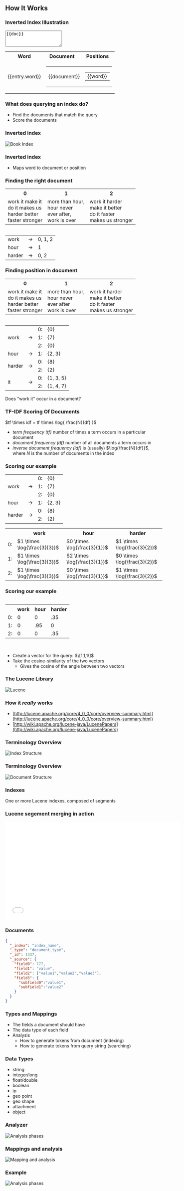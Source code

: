 ## How It Works


### Inverted Index Illustration
<div class="row ix-illustration" ng-controller="InvertedIndexController">
  <div class="col-md-4" ng-model="documents" ng-repeat="doc in documents">
    <textarea class="form-control" rows="3">{{doc}}</textarea>
  </div>
  <div class="col-md-12">
      <table class="table">
        <tr>
          <th>
            Word
          </th>
          <th>
            Document
          </th>
          <th>
            Positions
          </th>
        </tr>
        <tr ng-model="invindex" ng-repeat="entry in invIndex">
          <td>
            {{entry.word}}
          </td>
          <td colspan="2">
            <table>
              <tr ng-repeat="(document, words) in entry.documents">
                <td>
                  {{document}}
                </td>
                <td>
                  <table>
                    <tr>
                      <td>
                        <span ng-repeat="word in words">{{word}}</span>
                      </td>
                    </tr>
                  </table>
                </td>
              <tr>
            </table>
          </td>
        </tr>
      </table>
  </div>
</div>


### What does querying an index do?

* Find the documents that match the query
* Score the documents 


### Inverted index

![Book Index](images/book-index.png)


### Inverted index

* Maps word to document or position


### Finding the right document

<table class="documents">
  <tr>
    <th>0</th>
    <th>1</th>
    <th>2</th>
  </tr>
  <tr>
    <td>
      work it make it<br/>
      do it makes us<br/>
      harder better<br/>
      faster stronger
    </td>
    <td>
      more than hour,<br/>
      hour never<br/>
      ever after,<br/>
      work is over
    </td>
    <td>
      work it harder<br/>
      make it better<br/>
      do it faster<br/>
      makes us stronger
    </td>
  </tr>
</table>
<br/>
<table style="margin: auto">
  <tr>
    <td>work</td><td>&rarr;</td><td>0, 1, 2</td>
  </tr>
  <tr>
    <td>hour</td><td>&rarr;</td><td>1</td>
  </tr>
  <tr>
    <td>harder</td><td>&rarr;</td><td>0, 2</td>
  </tr>
</table>


### Finding position in document

<table class="documents">
  <tr>
    <th>0</th>
    <th>1</th>
    <th>2</th>
  </tr>
  <tr>
    <td>
      work it make it<br/>
      do it makes us<br/>
      harder better<br/>
      faster stronger
    </td>
    <td>
      more than hour,<br/>
      hour never<br/>
      ever after<br/>
      work is over
    </td>
    <td>
      work it harder<br/>
      make it better<br/>
      do it faster<br/>
      makes us stronger
    </td>
  </tr>
</table>
<br/>
<table style="margin: auto">
  <tr>
    <td rowspan="3">work</td><td rowspan="3">&rarr;</td><td>0:</td><td>{0}</td>
  </tr>
  <tr>
    <td>1:</td><td>{7}</td>
  </tr>
  <tr>
    <td>2:</td><td>{0}</td>
  </tr>
  <tr>
    <td>hour</td><td>&rarr;</td><td>1:</td><td>{2, 3}</td>
  </tr>
  <tr>
    <td rowspan="2">harder</td><td rowspan="2">&rarr;</td><td>0:</td><td>{8}</td>
  </tr>
  <tr>
    <td>2:</td><td>{2}</td>
  </tr>
  <tr>
    <td rowspan="3">it</td><td rowspan="3">&rarr;</td><td>0:</td><td>{1, 3, 5}</td>
  </tr>
  <tr>
    <td>2:</td><td>{1, 4, 7}</td>
  </tr>
</table>
<br/>
Does "work it" occur in a document?


### TF-IDF Scoring Of Documents
$tf \times idf = tf \times \log{ \frac{N}{df} }$

* <em>term frequency ($tf$)</em> number of times a term occurs in a particular document
* <em>document frequency ($df$)</em> number of all documents a term occurs in 
* <em>inverse document frequency ($idf$)</em> is (usually) $\log{\frac{N}{df}}$, where $N$ is the number of documents in the index


### Scoring our example

<table style="margin: auto">
  <tr>
    <td rowspan="3">work</td><td rowspan="3">&rarr;</td><td>0:</td><td>{0}</td>
  </tr>
  <tr>
    <td>1:</td><td>{7}</td>
  </tr>
  <tr>
    <td>2:</td><td>{0}</td>
  </tr>
  <tr>
    <td>hour</td><td>&rarr;</td><td>1:</td><td>{2, 3}</td>
  </tr>
  <tr>
    <td rowspan="2">harder</td><td rowspan="2">&rarr;</td><td>0:</td><td>{8}</td>
  </tr>
  <tr>
    <td>2:</td><td>{2}</td>
  </tr>
</table>


<table class="tf-idf">
  <tr>
    <th></th>
    <th>work</th>
    <th>hour</th>
    <th>harder</th>
  </tr>
  <tr>
    <td>0:</td><td>$1 \times \log{\frac{3}{3}}$</td><td>$0 \times \log{\frac{3}{1}}$</td><td>$1 \times \log{\frac{3}{2}}$</td>
  </tr>
  <tr>
    <td>1:</td><td>$1 \times \log{\frac{3}{3}}$</td><td>$2 \times \log{\frac{3}{1}}$</td><td>$0 \times \log{\frac{3}{2}}$</td>
  </tr>
  <tr>
    <td>2:</td><td>$1 \times \log{\frac{3}{3}}$</td><td>$0 \times \log{\frac{3}{1}}$</td><td>$1 \times \log{\frac{3}{2}}$</td>
  </tr>
<table>


### Scoring our example
<table class="scoring">
  <tr>
    <th></th>
    <th>work</th>
    <th>hour</th>
    <th>harder</th>
  </tr>
  <tr>
    <td>0:</td><td>0</td><td>0</td><td>.35</td>
  </tr>
  <tr>
    <td>1:</td><td>0</td><td>.95</td><td>0</td>
  </tr>
  <tr>
    <td>2:</td><td>0</td><td>0</td><td>.35</td>
  </tr>
<table>
<br/>

* Create a vector for the query: $\[1,1,1\]$
* Take the cosine-similarity of the two vectors
  * Gives the cosine of the angle between two vectors


### The Lucene Library

![Lucene](images/lucene.png)


### How it *really* works

* [http://lucene.apache.org/core/4_0_0/core/overview-summary.html](http://lucene.apache.org/core/4_0_0/core/overview-summary.html)
* [http://wiki.apache.org/lucene-java/LucenePapers](http://wiki.apache.org/lucene-java/LucenePapers)


### Terminology Overview

![Index Structure](images/index-structure.svg)


### Terminology Overview

![Document Structure](images/document-structure.svg)


### Indexes

One or more Lucene indexes, composed of segments


### Lucene segement merging in action
<iframe width="560" height="315" src="//www.youtube.com/embed/YW0bOvLp72E?rel=0" frameborder="0" allowfullscreen></iframe>


### Documents

```json
{
  "_index": "index_name",
  "_type": "document_type",
  "_id": 1337,
  "_source": {
    "field0": 777,
    "field1": "value",
    "field2": ["value1","value2","value3"],
    "field3": {
      "subfield0":"value1",
      "subfield1":"value2"
    } 
  }
}
```


### Types and Mappings
* The fields a document should have
* The data type of each field
* Analysis
  * How to generate tokens from document (indexing)
  * How to generate tokens from query string (searching)


### Data Types

* string
* integer/long
* float/double
* boolean
* ip
* geo point
* geo shape
* attachment
* object


### Analyzer

![Analysis phases](images/analysis-chain.svg)


### Mappings and analysis

![Mapping and analysis](images/mapping-analysis.svg)


### Example

![Analysis phases](images/sharding-replica.svg)